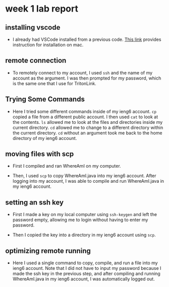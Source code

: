 # week 1 lab report

## installing vscode

* I already had VSCode installed from a previous code. [This link](https://code.visualstudio.com/docs/setup/mac) provides instruction for installation on mac.

## remote connection

* To remotely connect to my account, I used `ssh` and the name of my account as the argument. I was then prompted for my password, which is the same one that I use for TritonLink. 

## Trying Some Commands

 * Here I tried some different commands inside of my ieng6 account. `cp` copied a file from a different public account. I then used `cat` to look at the contents. `ls` allowed me to look at the files and directories inside my current directory. `cd` allowed me to change to a different directory within the current directory. `cd` without an argument took me back to the home directory of my ieng6 account. 
 
 ## moving files with scp
 * First I compiled and ran WhereAmI on my computer.

* Then, I used `scp` to copy WhereAmI.java into my ieng6 account. After logging into my account, I was able to compile and run WhereAmI.java in my ieng6 account. 

## setting an ssh key

* First I made a key on my local computer using `ssh-keygen` and left the password empty, allowing me to login without having to enter my password.

* Then I copied the key into a directory in my ieng6 account using `scp`. 

## optimizing remote running

* Here I used a single command to copy, compile, and run a file into my ieng6 account. Note that I did not have to input my password because I made the ssh key in the previous step, and after compiling and running WhereAmI.java in my ieng6 account, I was automatically logged out.
